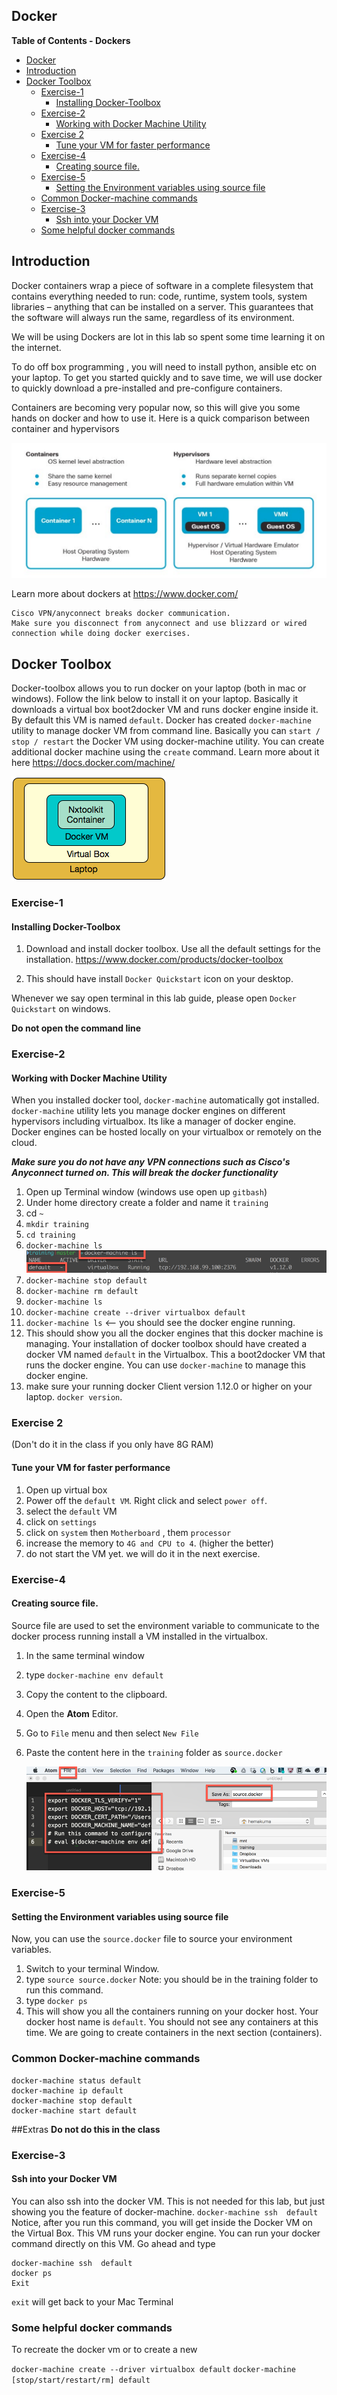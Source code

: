 

Docker
---

**Table of Contents - Dockers**
<!-- MDTOC maxdepth:6 firsth1:1 numbering:0 flatten:0 bullets:1 updateOnSave:1 -->

   - [Docker](#docker)   
   - [Introduction](#introduction)   
   - [Docker Toolbox](#docker-toolbox)   
      - [Exercise-1](#exercise-1)   
         - [Installing Docker-Toolbox](#installing-docker-toolbox)   
      - [Exercise-2](#exercise-2)   
         - [Working with Docker Machine Utility](#working-with-docker-machine-utility)   
      - [Exercise 2](#exercise-2)   
         - [Tune your VM for faster performance](#tune-your-vm-for-faster-performance)   
      - [Exercise-4](#exercise-4)   
         - [Creating source file.](#creating-source-file)   
      - [Exercise-5](#exercise-5)   
         - [Setting the Environment variables using source file](#setting-the-environment-variables-using-source-file)   
      - [Common Docker-machine commands](#common-docker-machine-commands)   
      - [Exercise-3](#exercise-3)   
         - [Ssh into your Docker VM](#ssh-into-your-docker-vm)   
      - [Some helpful docker commands](#some-helpful-docker-commands)   

<!-- /MDTOC -->



Introduction
---
Docker containers wrap a piece of software in a complete filesystem that contains everything needed to run: code, runtime, system tools, system libraries – anything that can be installed on a server. This guarantees that the software will always run the same, regardless of its environment.

We will be using Dockers are lot in this lab so spent some time learning it on the internet.

To do off box programming , you will need to install python, ansible etc on your laptop.  To get you started quickly and to save time, we will use docker to quickly download a pre-installed and pre-configure containers.  

Containers are becoming very popular now, so this will give you some hands on  docker  and how to use it.  Here is a quick comparison between container and hypervisors

![docker](/images/docker-i-1.png)

Learn more about dockers at https://www.docker.com/


```
Cisco VPN/anyconnect breaks docker communication.  
Make sure you disconnect from anyconnect and use blizzard or wired connection while doing docker exercises.
```
## Docker Toolbox
Docker-toolbox allows you to run docker on your laptop (both in mac or windows).  Follow the link below to install it on your laptop.  Basically it downloads a virtual box boot2docker VM and runs docker engine inside it.  By default this VM is named `default`.  Docker has created `docker-machine` utility to manage docker VM from command line. Basically you can `start / stop / restart` the Docker VM using docker-machine utility.  You can create additional docker machine using the `create` command.  Learn more about it here https://docs.docker.com/machine/

![docker](/images/docker-i-2.png)

### Exercise-1
#### Installing Docker-Toolbox
1. Download and install docker toolbox. Use all the default settings for the installation.
	https://www.docker.com/products/docker-toolbox

2. This should have install `Docker Quickstart` icon on your desktop.  

Whenever we say open terminal in this lab guide, please open `Docker Quickstart` on windows.  

**Do not open the command line**


### Exercise-2
#### Working with Docker Machine Utility
When you installed docker tool, `docker-machine` automatically got installed. `docker-machine` utility lets you manage docker engines on different hypervisors including virtualbox. Its like a manager of docker engine. Docker engines can be hosted locally on your virtualbox or remotely on the cloud.

***Make sure you do not have any VPN connections such as Cisco's Anyconnect turned on. This will break the docker functionality***

1. Open up Terminal window (windows use open up `gitbash`)
2. Under home directory create a folder and name it `training`
3. cd `~`
4. `mkdir training`
5. `cd training`
4. `docker-machine ls`
![docker1](/images/docker-m-1.png)
3. `docker-machine stop default`
4. `docker-machine rm default`
5. `docker-machine ls`
5. `docker-machine create --driver virtualbox default`
6. `docker-machine ls`  <-- you should see the docker engine running.
5. This should show you all the docker engines that this docker machine is managing.  Your installation of docker toolbox should have created a docker VM named `default` in the Virtualbox.  This a boot2docker VM  that runs the docker engine.  You can use `docker-machine` to manage this docker engine.
6. make sure your running docker Client version 1.12.0 or higher on your laptop.  `docker version`.


### Exercise 2
(Don't do it in the class if you only have 8G RAM)
#### Tune your VM for faster performance
1. Open up virtual box
2. Power off the `default VM`.  Right click and select `power off`.
2. select the `default` VM
3. click on `settings`
4. click on `system` then `Motherboard` , them `processor`
4. increase the memory to `4G and CPU to 4`. (higher the better)
5. do not start the VM yet. we will do it in the next exercise.


### Exercise-4
#### Creating source file.
Source file are used to set the environment variable to communicate to the docker process running install a VM installed in the virtualbox.

1. In the same terminal window
2. type `docker-machine env default`
3. Copy the content to the clipboard.
4. Open the **Atom** Editor.
5. Go to `File` menu and then select `New File`
6. Paste the content here in the `training` folder as `source.docker`

	![atom100](/images/source-1.png)


### Exercise-5
#### Setting the Environment variables using source file
Now, you can use the `source.docker` file to source your environment variables.

1. Switch to your terminal Window.
2. type `source source.docker`  Note: you should be in the training folder to run this command.
2. type `docker ps`
3. This will show you all the containers running on your docker host.  Your docker host name is `default`.  You should not see any containers at this time.  We are going to create containers in the next section (containers).


### Common Docker-machine commands
```
docker-machine status default
docker-machine ip default
docker-machine stop default
docker-machine start default
```


##Extras
**Do not do this in the class**

### Exercise-3
#### Ssh into your Docker VM
You can also ssh into the docker VM. This is not needed for this lab, but just showing you the feature of docker-machine.
`docker-machine ssh  default`
Notice, after you run this command, you will get inside the Docker VM on the Virtual Box.  This VM runs your docker engine. You can run your docker command directly on this VM.  Go ahead and type
```
docker-machine ssh  default
docker ps
Exit
```

`exit` will get back to your Mac Terminal

### Some helpful docker commands

To recreate the docker vm or to create a new

`docker-machine create --driver virtualbox default`
`docker-machine [stop/start/restart/rm] default`
